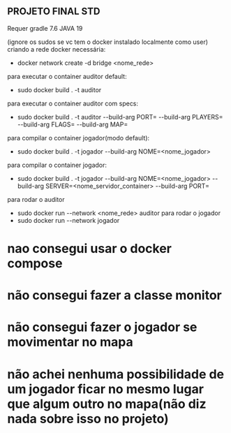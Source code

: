 ## PROJETO FINAL STD

Requer gradle 7.6
JAVA 19

(ignore os sudos se vc tem o docker instalado localmente como user)
criando a rede docker necessária:
 - docker network create -d bridge <nome_rede>

para executar o container auditor default:
- sudo docker build . -t auditor

para executar o container auditor com specs:
 - sudo docker build . -t auditor --build-arg PORT=<port> --build-arg PLAYERS=<number>  --build-arg FLAGS=<number> --build-arg MAP=<number>

para compilar o container jogador(modo default):
  - sudo docker build . -t jogador --build-arg NOME=<nome_jogador>

para compilar o container jogador:
 - sudo docker build . -t jogador --build-arg NOME=<nome_jogador> --build-arg SERVER=<nome_servidor_container> --build-arg PORT=<number>

para rodar o auditor
 - sudo docker run --network <nome_rede> auditor
para rodar o jogador
 - sudo docker run --network <rede> jogador


# nao consegui usar o docker compose
# não consegui fazer a classe monitor
# não consegui fazer o jogador se movimentar no mapa
# não achei nenhuma possibilidade de um jogador ficar no mesmo lugar que algum outro no mapa(não diz nada sobre isso no projeto)

